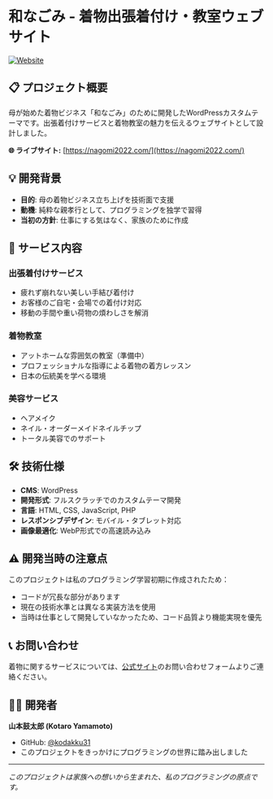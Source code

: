 # 和なごみ - 着物出張着付け・教室ウェブサイト

[![Website](https://img.shields.io/website-up-down-green-red/https/nagomi2022.com.svg)](https://nagomi2022.com/)


## 📋 プロジェクト概要

母が始めた着物ビジネス「和なごみ」のために開発したWordPressカスタムテーマです。出張着付けサービスと着物教室の魅力を伝えるウェブサイトとして設計しました。

**🌐 ライブサイト:** [https://nagomi2022.com/](https://nagomi2022.com/)

## 💡 開発背景

- **目的**: 母の着物ビジネス立ち上げを技術面で支援
- **動機**: 純粋な親孝行として、プログラミングを独学で習得
- **当初の方針**: 仕事にする気はなく、家族のために作成

## 🎯 サービス内容

### 出張着付けサービス
- 疲れず崩れない美しい手結び着付け
- お客様のご自宅・会場での着付け対応
- 移動の手間や重い荷物の煩わしさを解消

### 着物教室
- アットホームな雰囲気の教室（準備中）
- プロフェッショナルな指導による着物の着方レッスン
- 日本の伝統美を学べる環境

### 美容サービス
- ヘアメイク
- ネイル・オーダーメイドネイルチップ
- トータル美容でのサポート

## 🛠 技術仕様

- **CMS**: WordPress
- **開発形式**: フルスクラッチでのカスタムテーマ開発
- **言語**: HTML, CSS, JavaScript, PHP
- **レスポンシブデザイン**: モバイル・タブレット対応
- **画像最適化**: WebP形式での高速読み込み

## ⚠️ 開発当時の注意点

このプロジェクトは私のプログラミング学習初期に作成されたため：
- コードが冗長な部分があります
- 現在の技術水準とは異なる実装方法を使用
- 当時は仕事として開発していなかったため、コード品質より機能実現を優先

## 📞 お問い合わせ

着物に関するサービスについては、[公式サイト](https://nagomi2022.com/)のお問い合わせフォームよりご連絡ください。

## 👨‍💻 開発者

**山本鼓太郎 (Kotaro Yamamoto)**  
- GitHub: [@kodakku31](https://github.com/kodakku31)
- このプロジェクトをきっかけにプログラミングの世界に踏み出しました

---

*このプロジェクトは家族への想いから生まれた、私のプログラミングの原点です。*

